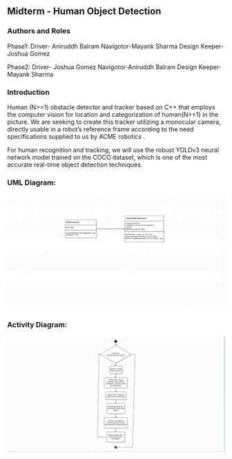 ## Midterm - Human Object Detection

### Authors and Roles


Phase1:
Driver- Aniruddh Balram
Navigotor-Mayank Sharma
Design Keeper- Joshua Gomez

Phase2:
Driver- Joshua Gomez
Navigotor-Aniruddh Balram
Design Keeper-Mayank Sharma


### Introduction
Human (N>=1) obstacle detector and tracker based on C++ that employs the computer vision for location and categorization of human(N>=1) in the picture.
We are seeking to create this tracker utilizing a monocular camera, directly usable in a robot’s reference frame according to the need specifications supplied to us by ACME robotics .


For human recognition and tracking, we will use the robust YOLOv3 neural network model trained on the COCO dataset, which is one of the most accurate real-time object detection techniques. 


### UML Diagram:
![alt text](./UML_Diagram/Class_Diagram.png)

### Activity Diagram:
![alt text](./UML_Diagram/Activity_Diagram.png)
